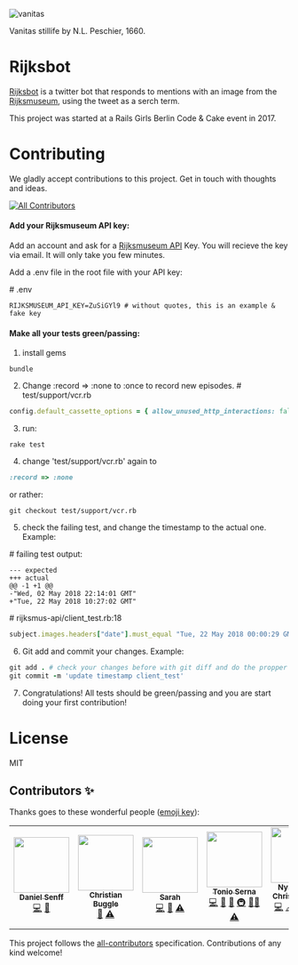 

![vanitas](SK-A-1686.jpg)

Vanitas stillife by N.L. Peschier, 1660.

# Rijksbot

[Rijksbot](https://twitter.com/Rijks_bot/with_replies) is a twitter bot that responds to mentions with an image from the [Rijksmuseum](https://www.rijksmuseum.nl/), using the tweet as a serch term.

This project was started at a Rails Girls Berlin Code & Cake event in 2017.

# Contributing
We gladly accept contributions to this project. Get in touch with thoughts and ideas.

<!-- ALL-CONTRIBUTORS-BADGE:START - Do not remove or modify this section -->
[![All Contributors](https://img.shields.io/badge/all_contributors-5-orange.svg?style=flat-square)](#contributors-)
<!-- ALL-CONTRIBUTORS-BADGE:END -->

#### Add your Rijksmuseum API key:
Add an account and ask for a  [Rijksmuseum API](https://www.rijksmuseum.nl/en/api) Key. You will recieve the key via email. It will only take you few minutes.

Add a .env file in the root file with your API key:

\# .env
```console
RIJKSMUSEUM_API_KEY=ZuSiGYl9 # without quotes, this is an example & fake key
```

#### Make all your tests green/passing:


1. install gems
```
bundle
```

2. Change :record => :none to :once to record new episodes.
\# test/support/vcr.rb

```ruby
config.default_cassette_options = { allow_unused_http_interactions: false, :record => :once }
```

3. run:
```console
rake test
```

4.  change 'test/support/vcr.rb' again to
```ruby
:record => :none
```
or rather:
```console
git checkout test/support/vcr.rb
```

5. check the failing test, and change the timestamp to the actual one.
Example:

\# failing test output:
```console
--- expected
+++ actual
@@ -1 +1 @@
-"Wed, 02 May 2018 22:14:01 GMT"
+"Tue, 22 May 2018 10:27:02 GMT"
```

\# rijksmus-api/client_test.rb:18

```ruby
subject.images.headers["date"].must_equal "Tue, 22 May 2018 00:00:29 GMT"
```

6. Git add and commit your changes. Example:
```ruby
git add . # check your changes before with git diff and do the propper cleaning/commits.
git commit -m 'update timestamp client_test'
```

7. Congratulations! All tests should be green/passing and you are start doing your first contribution!

# License
MIT

## Contributors ✨

Thanks goes to these wonderful people ([emoji key](https://allcontributors.org/docs/en/emoji-key)):

<!-- ALL-CONTRIBUTORS-LIST:START - Do not remove or modify this section -->
<!-- prettier-ignore-start -->
<!-- markdownlint-disable -->
<table>
  <tr>
    <td align="center"><a href="http://www.danielsenff.de/"><img src="https://avatars.githubusercontent.com/u/28617?v=4?s=100" width="100px;" alt=""/><br /><sub><b>Daniel Senff</b></sub></a><br /><a href="https://github.com/nynnejc/rijks-bot/commits?author=Dahie" title="Code">💻</a> <a href="#maintenance-Dahie" title="Maintenance">🚧</a></td>
    <td align="center"><a href="https://github.com/cbuggle"><img src="https://avatars.githubusercontent.com/u/20729?v=4?s=100" width="100px;" alt=""/><br /><sub><b>Christian Buggle</b></sub></a><br /><a href="#maintenance-cbuggle" title="Maintenance">🚧</a> <a href="https://github.com/nynnejc/rijks-bot/commits?author=cbuggle" title="Tests">⚠️</a></td>
    <td align="center"><a href="https://github.com/Haimchen"><img src="https://avatars.githubusercontent.com/u/5741389?v=4?s=100" width="100px;" alt=""/><br /><sub><b>Sarah</b></sub></a><br /><a href="https://github.com/nynnejc/rijks-bot/commits?author=Haimchen" title="Code">💻</a> <a href="#maintenance-Haimchen" title="Maintenance">🚧</a> <a href="https://github.com/nynnejc/rijks-bot/commits?author=Haimchen" title="Tests">⚠️</a></td>
    <td align="center"><a href="https://tonextflow.com/"><img src="https://avatars.githubusercontent.com/u/5438144?v=4?s=100" width="100px;" alt=""/><br /><sub><b>Tonio Serna</b></sub></a><br /><a href="https://github.com/nynnejc/rijks-bot/commits?author=nelantone" title="Code">💻</a> <a href="https://github.com/nynnejc/rijks-bot/commits?author=nelantone" title="Documentation">📖</a> <a href="#ideas-nelantone" title="Ideas, Planning, & Feedback">🤔</a> <a href="#infra-nelantone" title="Infrastructure (Hosting, Build-Tools, etc)">🚇</a> <a href="#mentoring-nelantone" title="Mentoring">🧑‍🏫</a> <a href="https://github.com/nynnejc/rijks-bot/commits?author=nelantone" title="Tests">⚠️</a></td>
    <td align="center"><a href="http://nynnechristoffersen.com/"><img src="https://avatars.githubusercontent.com/u/8503391?v=4?s=100" width="100px;" alt=""/><br /><sub><b>Nynne Just Christoffersen</b></sub></a><br /><a href="https://github.com/nynnejc/rijks-bot/commits?author=nynnejc" title="Code">💻</a> <a href="#content-nynnejc" title="Content">🖋</a> <a href="#design-nynnejc" title="Design">🎨</a> <a href="https://github.com/nynnejc/rijks-bot/commits?author=nynnejc" title="Documentation">📖</a> <a href="#infra-nynnejc" title="Infrastructure (Hosting, Build-Tools, etc)">🚇</a> <a href="#maintenance-nynnejc" title="Maintenance">🚧</a> <a href="https://github.com/nynnejc/rijks-bot/commits?author=nynnejc" title="Tests">⚠️</a></td>
  </tr>
</table>

<!-- markdownlint-restore -->
<!-- prettier-ignore-end -->

<!-- ALL-CONTRIBUTORS-LIST:END -->

This project follows the [all-contributors](https://github.com/all-contributors/all-contributors) specification. Contributions of any kind welcome!